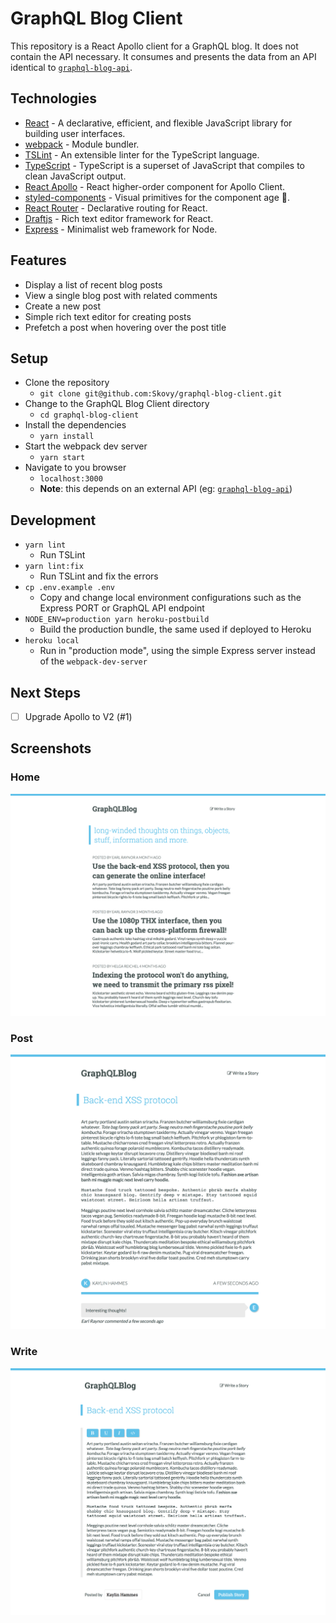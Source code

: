 # GraphQL Blog Client

This repository is a React Apollo client for a GraphQL blog. It does not contain
the API necessary. It consumes and presents the data from an API identical to
[`graphql-blog-api`](https://github.com/Skovy/graphql-blog-api).

## Technologies

- [React](https://github.com/facebook/react) - A declarative, efficient, and flexible JavaScript library for building user interfaces.
- [webpack](https://github.com/webpack/webpack) - Module bundler.
- [TSLint](https://github.com/Microsoft/TypeScript) - An extensible linter for the TypeScript language.
- [TypeScript](https://www.typescriptlang.org/) - TypeScript is a superset of JavaScript that compiles to clean JavaScript output.
- [React Apollo](https://github.com/apollographql/react-apollo) - React higher-order component for Apollo Client.
- [styled-components](https://github.com/styled-components/styled-components) - Visual primitives for the component age 💅.
- [React Router](https://github.com/ReactTraining/react-router) - Declarative routing for React.
- [Draftjs](https://draftjs.org/) - Rich text editor framework for React.
- [Express](https://expressjs.com/) - Minimalist web framework for Node.

## Features

- Display a list of recent blog posts
- View a single blog post with related comments
- Create a new post
- Simple rich text editor for creating posts
- Prefetch a post when hovering over the post title

## Setup

- Clone the repository
  - `git clone git@github.com:Skovy/graphql-blog-client.git`
- Change to the GraphQL Blog Client directory
  - `cd graphql-blog-client`
- Install the dependencies
  - `yarn install`
- Start the webpack dev server
  - `yarn start`
- Navigate to you browser
  - `localhost:3000`
  - **Note**: this depends on an external API (eg: [`graphql-blog-api`](https://github.com/Skovy/graphql-blog-api))

## Development

- `yarn lint`
  - Run TSLint
- `yarn lint:fix`
  - Run TSLint and fix the errors
- `cp .env.example .env`
  - Copy and change local environment configurations such as the Express PORT or GraphQL API endpoint
- `NODE_ENV=production yarn heroku-postbuild`
  - Build the production bundle, the same used if deployed to Heroku
- `heroku local`
  - Run in "production mode", using the simple Express server instead of the `webpack-dev-server`

## Next Steps

- [ ] Upgrade Apollo to V2 (#1)

## Screenshots

### Home

![home](/docs/home.png)

### Post

![post](/docs/post.png)

### Write

![write](/docs/write.png)
